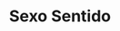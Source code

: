 ---
title: Sexo Sentido
title_seo: ''
slug: sexo-sentido
description: ''
image: ''
categories: []
tags: []
toc: false
draft: false
noindex: true
translationKey: sexo-sentido
---
